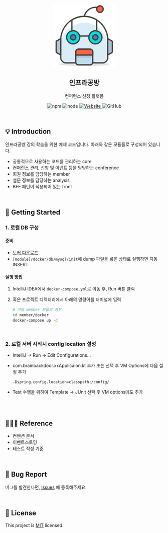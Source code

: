 <p align="center">
    <img width="200px;" src="https://raw.githubusercontent.com/brainbackdoor/infra-workshop/main/images/main_logo.png"/>
</p>

<h2 align="middle">인프라공방</h2>
<p align="middle">컨퍼런스 신청 플랫폼</p>
<p align="middle">

<p align="center">
  <img alt="npm" src="https://img.shields.io/badge/npm-%3E%3D%205.5.0-blue">
  <img alt="node" src="https://img.shields.io/badge/node-%3E%3D%209.3.0-blue">
  <a href="https://edu.nextstep.camp/c/VI4PhjPA" alt="infra workshop">
    <img alt="Website" src="https://img.shields.io/website?url=https://edu.nextstep.camp/c/VI4PhjPA">
  </a>
  <img alt="GitHub" src="https://img.shields.io/github/license/brainbackdoor/infra-workshop">
</p>

<br>

## 💡 Introduction

인프라공방 강의 학습을 위한 예제 코드입니다. 아래와 같은 모듈들로 구성되어 있습니다.<br>
- 공통적으로 사용하는 코드를 관리하는 core
- 컨퍼런스 관리, 신청 및 이벤트 등을 담당하는 conference
- 회원 정보를 담당하는 member
- 설문 정보를 담당하는 analysis
- BFF 패턴이 적용되어 있는 front

<br>

## 🚀 Getting Started

### 1. 로컬 DB 구성

#### 준비

- [도커 다운로드](https://www.docker.com/products/docker-desktop)
- `[module]/docker/db/mysql/init`에 dump 파일을 넣은 상태로 실행하면 자동 INSERT

#### 실행 방법

1. IntelliJ IDEA에서 `docker-compose.yml`로 이동 후, Run 버튼 클릭
2. 혹은 프로젝트 디렉터리에서 아래의 명령어를 터미널에 입력

    ```bash
    # 가령 member 모듈의 경우,
    cd member/docker
    docker-compose up -d
    ```

<br>

### 2.️ 로컬 서버 시작시 config location 설정

- IntelliJ -> Run -> Edit Configurations...
- com.brainbackdoor.xxApplicaion.kt 추가 또는 선택 후 VM Options에 다음 설정 추가

    ```
    -Dspring.config.location=classpath:/config/
    ```

- Test 수행을 위하여 Template -> JUnit 선택 후 VM options에도 추가



<br>

<br>

## 🙋🏻‍♂️ Reference

- 컨벤션 문서
- 이벤트스토밍
- 테스트 작성 기준


<br>

## 🐞 Bug Report

버그를 발견한다면, [Issues](https://github.com/brainbackdoor/infra-workshop/issues) 에 등록해주세요.

<br>

## 📝 License

This project is [MIT](https://github.com/brainbackdoor/infra-workshop/blob/main/LICENSE) licensed.